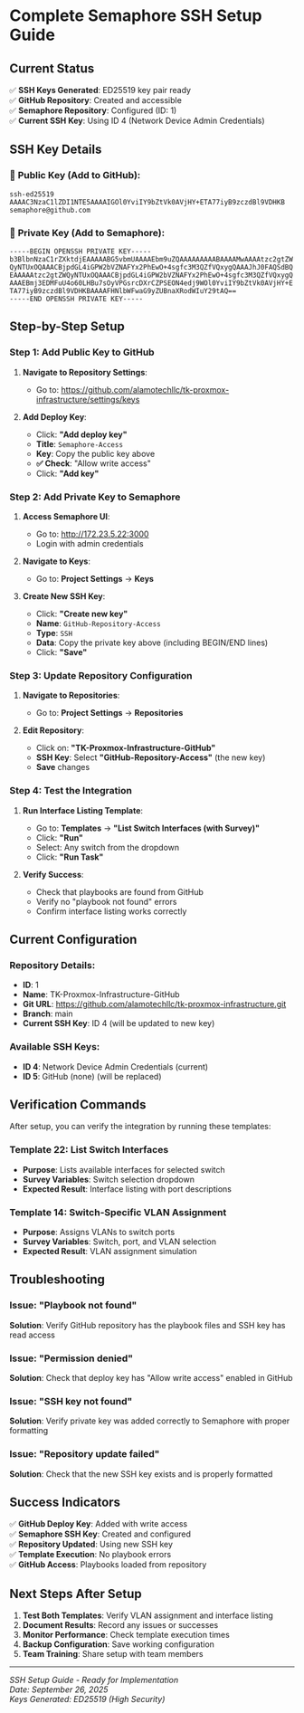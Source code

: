 # Complete Semaphore SSH Setup Guide

## Current Status

✅ **SSH Keys Generated**: ED25519 key pair ready  
✅ **GitHub Repository**: Created and accessible  
✅ **Semaphore Repository**: Configured (ID: 1)  
✅ **Current SSH Key**: Using ID 4 (Network Device Admin Credentials)  

## SSH Key Details

### 🔑 **Public Key** (Add to GitHub):
```
ssh-ed25519 AAAAC3NzaC1lZDI1NTE5AAAAIGOl0YviIY9bZtVk0AVjHY+ETA77iyB9zczdBl9VDHKB semaphore@github.com
```

### 🔐 **Private Key** (Add to Semaphore):
```
-----BEGIN OPENSSH PRIVATE KEY-----
b3BlbnNzaC1rZXktdjEAAAAABG5vbmUAAAAEbm9uZQAAAAAAAAABAAAAMwAAAAtzc2gtZW
QyNTUxOQAAACBjpdGL4iGPW2bVZNAFYx2PhEwO+4sgfc3M3QZfVQxygQAAAJhJ0FAQSdBQ
EAAAAAtzc2gtZWQyNTUxOQAAACBjpdGL4iGPW2bVZNAFYx2PhEwO+4sgfc3M3QZfVQxygQ
AAAEBmj3EDMFuU4o60LHBu7sOyVPGsrcDXrCZPSEON4edj9WOl0YviIY9bZtVk0AVjHY+E
TA77iyB9zczdBl9VDHKBAAAAFHNlbWFwaG9yZUBnaXRodWIuY29tAQ==
-----END OPENSSH PRIVATE KEY-----
```

## Step-by-Step Setup

### Step 1: Add Public Key to GitHub

1. **Navigate to Repository Settings**:
   - Go to: https://github.com/alamotechllc/tk-proxmox-infrastructure/settings/keys

2. **Add Deploy Key**:
   - Click: **"Add deploy key"**
   - **Title**: `Semaphore-Access`
   - **Key**: Copy the public key above
   - **✅ Check**: "Allow write access"
   - Click: **"Add key"**

### Step 2: Add Private Key to Semaphore

1. **Access Semaphore UI**:
   - Go to: http://172.23.5.22:3000
   - Login with admin credentials

2. **Navigate to Keys**:
   - Go to: **Project Settings** → **Keys**

3. **Create New SSH Key**:
   - Click: **"Create new key"**
   - **Name**: `GitHub-Repository-Access`
   - **Type**: `SSH`
   - **Data**: Copy the private key above (including BEGIN/END lines)
   - Click: **"Save"**

### Step 3: Update Repository Configuration

1. **Navigate to Repositories**:
   - Go to: **Project Settings** → **Repositories**

2. **Edit Repository**:
   - Click on: **"TK-Proxmox-Infrastructure-GitHub"**
   - **SSH Key**: Select **"GitHub-Repository-Access"** (the new key)
   - **Save** changes

### Step 4: Test the Integration

1. **Run Interface Listing Template**:
   - Go to: **Templates** → **"List Switch Interfaces (with Survey)"**
   - Click: **"Run"**
   - Select: Any switch from the dropdown
   - Click: **"Run Task"**

2. **Verify Success**:
   - Check that playbooks are found from GitHub
   - Verify no "playbook not found" errors
   - Confirm interface listing works correctly

## Current Configuration

### Repository Details:
- **ID**: 1
- **Name**: TK-Proxmox-Infrastructure-GitHub
- **Git URL**: https://github.com/alamotechllc/tk-proxmox-infrastructure.git
- **Branch**: main
- **Current SSH Key**: ID 4 (will be updated to new key)

### Available SSH Keys:
- **ID 4**: Network Device Admin Credentials (current)
- **ID 5**: GitHub (none) (will be replaced)

## Verification Commands

After setup, you can verify the integration by running these templates:

### Template 22: List Switch Interfaces
- **Purpose**: Lists available interfaces for selected switch
- **Survey Variables**: Switch selection dropdown
- **Expected Result**: Interface listing with port descriptions

### Template 14: Switch-Specific VLAN Assignment  
- **Purpose**: Assigns VLANs to switch ports
- **Survey Variables**: Switch, port, and VLAN selection
- **Expected Result**: VLAN assignment simulation

## Troubleshooting

### Issue: "Playbook not found"
**Solution**: Verify GitHub repository has the playbook files and SSH key has read access

### Issue: "Permission denied"
**Solution**: Check that deploy key has "Allow write access" enabled in GitHub

### Issue: "SSH key not found"
**Solution**: Verify private key was added correctly to Semaphore with proper formatting

### Issue: "Repository update failed"
**Solution**: Check that the new SSH key exists and is properly formatted

## Success Indicators

✅ **GitHub Deploy Key**: Added with write access  
✅ **Semaphore SSH Key**: Created and configured  
✅ **Repository Updated**: Using new SSH key  
✅ **Template Execution**: No playbook errors  
✅ **GitHub Access**: Playbooks loaded from repository  

## Next Steps After Setup

1. **Test Both Templates**: Verify VLAN assignment and interface listing
2. **Document Results**: Record any issues or successes
3. **Monitor Performance**: Check template execution times
4. **Backup Configuration**: Save working configuration
5. **Team Training**: Share setup with team members

---

*SSH Setup Guide - Ready for Implementation*  
*Date: September 26, 2025*  
*Keys Generated: ED25519 (High Security)*
